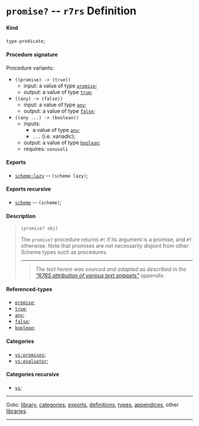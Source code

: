 

<a id='definition__r7rs__promise_3f'></a>

# `promise?` -- `r7rs` Definition


<a id='definition__r7rs__promise_3f__kind'></a>

#### Kind

`type-predicate`;


<a id='definition__r7rs__promise_3f__procedure-signature'></a>

#### Procedure signature

Procedure variants:
 * `((promise) -> (true))`
   * input: a value of type [`promise`](../../r7rs/types/promise.md#type__r7rs__promise);
   * output: a value of type [`true`](../../r7rs/types/true.md#type__r7rs__true);
 * `((any) -> (false))`
   * input: a value of type [`any`](../../r7rs/types/any.md#type__r7rs__any);
   * output: a value of type [`false`](../../r7rs/types/false.md#type__r7rs__false);
 * `((any ...) -> (boolean))`
   * inputs:
     * a value of type [`any`](../../r7rs/types/any.md#type__r7rs__any);
     * `...` (i.e. variadic);
   * output: a value of type [`boolean`](../../r7rs/types/boolean.md#type__r7rs__boolean);
   * requires: `vonuvoli`


<a id='definition__r7rs__promise_3f__exports'></a>

#### Exports

 * [`scheme:lazy`](../../r7rs/exports/scheme_3a_lazy.md#export__r7rs__scheme_3a_lazy) -- `(scheme lazy)`;


<a id='definition__r7rs__promise_3f__exports-recursive'></a>

#### Exports recursive

 * [`scheme`](../../r7rs/exports/scheme.md#export__r7rs__scheme) -- `(scheme)`;


<a id='definition__r7rs__promise_3f__description'></a>

#### Description

> ````
> (promise? obj)
> ````
> 
> 
> The `promise?` procedure returns
> `#t` if its argument is a promise, and `#f` otherwise.  Note
> that promises are not necessarily disjoint from other Scheme types such
> as procedures.
> 
> 
> ----
> > *The text herein was sourced and adapted as described in the ["R7RS attribution of various text snippets"](../../r7rs/appendices/attribution.md#appendix__r7rs__attribution) appendix.*


<a id='definition__r7rs__promise_3f__referenced-types'></a>

#### Referenced-types

 * [`promise`](../../r7rs/types/promise.md#type__r7rs__promise);
 * [`true`](../../r7rs/types/true.md#type__r7rs__true);
 * [`any`](../../r7rs/types/any.md#type__r7rs__any);
 * [`false`](../../r7rs/types/false.md#type__r7rs__false);
 * [`boolean`](../../r7rs/types/boolean.md#type__r7rs__boolean);


<a id='definition__r7rs__promise_3f__categories'></a>

#### Categories

 * [`vs:promises`](../../r7rs/categories/vs_3a_promises.md#category__r7rs__vs_3a_promises);
 * [`vs:evaluator`](../../r7rs/categories/vs_3a_evaluator.md#category__r7rs__vs_3a_evaluator);


<a id='definition__r7rs__promise_3f__categories-recursive'></a>

#### Categories recursive

 * [`vs`](../../r7rs/categories/vs.md#category__r7rs__vs);

----

Goto: [library](../../r7rs/_index.md#library__r7rs), [categories](../../r7rs/categories/_index.md#toc__r7rs__categories), [exports](../../r7rs/exports/_index.md#toc__r7rs__exports), [definitions](../../r7rs/definitions/_index.md#toc__r7rs__definitions), [types](../../r7rs/types/_index.md#toc__r7rs__types), [appendices](../../r7rs/appendices/_index.md#toc__r7rs__appendices), other [libraries](../../_libraries.md#toc__libraries).

----

